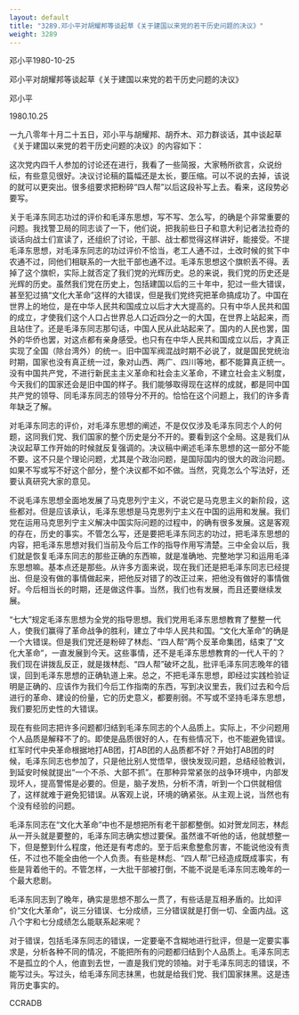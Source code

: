 ```yaml
---
layout: default
title: "3289.邓小平对胡耀邦等谈起草《关于建国以来党的若干历史问题的决议》"
weight: 3289
---
```


邓小平1980-10-25

邓小平对胡耀邦等谈起草《关于建国以来党的若干历史问题的决议》

邓小平

1980.10.25

一九八零年十月二十五日，邓小平与胡耀邦、胡乔木、邓力群谈话，其中谈起草《关于建国以来党的若干历史问题的决议》的内容如下：

这次党内四千人参加的讨论还在进行，我看了一些简报，大家畅所欲言，众说纷纭，有些意见很好。决议讨论稿的篇幅还是太长，要压缩。可以不说的去掉，该说的就可以更突出。很多组要求把粉碎“四人帮”以后这段补写上去。看来，这段势必要写。

关于毛泽东同志功过的评价和毛泽东思想，写不写、怎么写，的确是个非常重要的问题。我找警卫局的同志谈了一下，他们说，把我前些日子和意大利记者法拉奇的谈话向战士们宣读了，还组织了讨论，干部、战士都觉得这样讲好，能接受。不提毛泽东思想，对毛泽东同志的功过评价不恰当，老工人通不过，土改时候的贫下中农通不过，同他们相联系的一大批干部也通不过。毛泽东思想这个旗帜丢不得。丢掉了这个旗帜，实际上就否定了我们党的光辉历史。总的来说，我们党的历史还是光辉的历史。虽然我们党在历史上，包括建国以后的三十年中，犯过一些大错误，甚至犯过搞“文化大革命”这样的大错误，但是我们党终究把革命搞成功了。中国在世界上的地位，是在中华人民共和国成立以后才大大提高的。只有中华人民共和国的成立，才使我们这个人口占世界总人口近四分之一的大国，在世界上站起来，而且站住了。还是毛泽东同志那句话，中国人民从此站起来了。国内的人民也罢，国外的华侨也罢，对这点都有亲身感受。也只有在中华人民共和国成立以后，才真正实现了全国（除台湾外）的统一。旧中国军阀混战时期不必说了，就是国民党统治时期，国家也没有真正统一过，象对山西、两广、四川等地，都不能算真正统一。没有中国共产党，不进行新民主主义革命和社会主义革命，不建立社会主义制度，今天我们的国家还会是旧中国的样子。我们能够取得现在这样的成就，都是同中国共产党的领导、同毛泽东同志的领导分不开的。恰恰在这个问题上，我们的许多青年缺乏了解。

对毛泽东同志的评价，对毛泽东思想的阐述，不是仅仅涉及毛泽东同志个人的何题，这同我们党、我们国家的整个历史是分不开的。要看到这个全局。这是我们从决议起草工作开始的时候就反复强调的。决议稿中阐述毛泽东思想的这一部分不能不要。这不只是个理论问题，尤其是个政治问题，是国际国内的很大的政治问题。如果不写或写不好这个部分，整个决议都不如不做。当然，究竟怎么个写法好，还要认真研究大家的意见。

不说毛泽东思想全面地发展了马克思列宁主义，不说它是马克思主义的新阶段，这些都对。但是应该承认，毛泽东思想是马克思列宁主义在中国的运用和发展。我们党在运用马克思列宁主义解决中国实际问题的过程中，的确有很多发展。这是客观的存在，历史的事实。不管怎么写，还是要把毛泽东同志的功过，把毛泽东思想的内容，把毛泽东思想对我们当前及今后工作的指导作用写清楚。三中全会以后，我们就是恢复毛泽东同志的那些正确的东西嘛，就是准确地、完整地学习和运用毛泽东思想嘛。基本点还是那些。从许多方面来说，现在我们还是把毛泽东同志已经提出、但是没有做的事情做起来，把他反对错了的改正过来，把他没有做好的事情做好。今后相当长的时期，还是做这件事。当然，我们也有发展，而且还要继续发展。

“七大”规定毛泽东思想为全党的指导思想。我们党用毛泽东思想教育了整整一代人，使我们赢得了革命战争的胜利，建立了中华人民共和国。“文化大革命”的确是一个大错误。但是我们党还是粉碎了林彪、“四人帮”两个反革命集团，结束了“文化大革命”，一直发展到今天。这些事情，还不是毛泽东思想教育的一代人干的？我们现在讲拨乱反正，就是拨林彪、“四人帮”破坏之乱，批评毛泽东同志晚年的错误，回到毛泽东思想的正确轨道上来。总之，不把毛泽东思想，即经过实践检验证明是正确的、应该作为我们今后工作指南的东西，写到决议里去，我们过去和今后进行的革命、建设的份量，它的历史意义，都要削弱。不写或不坚持毛泽东思想，我们要犯历史性的大错误。

现在有些同志把许多问题都归结到毛泽东同志的个人品质上。实际上，不少问题用个人品质是解释不了的。即使是品质很好的人，在有些情况下，也不能避免错误。红军时代中央革命根据地打AB团，打AB团的人品质都不好？开始打AB团的时候，毛泽东同志也参加了，只是他比别人觉悟早，很快发现问题，总结经验教训，到延安时候就提出“一个不杀、大部不抓”。在那种异常紧张的战争环境中，内部发现坏人，提高警惕是必要的。但是，脑子发热，分析不清，听到一个口供就相信了，这样就难于避免犯错误。从客观上说，环境的确紧张。从主观上说，当然也有个没有经验的问题。

毛泽东同志在“文化大革命”中也不是想把所有老干部都整倒。如对贺龙同志，林彪从一开头就是要整的，毛泽东同志确实想过要保。虽然谁不听他的话，他就想整一下，但是整到什么程度，他还是有考虑的。至于后来愈整愈厉害，不能说他没有责任，不过也不能全由他一个人负责。有些是林彪、“四人帮”已经造成既成事实，有些是背着他干的。不管怎样，一大批干部被打倒，不能不说是毛泽东同志晚年的一个最大悲剧。

毛泽东同志到了晚年，确实是思想不那么一贯了，有些话是互相矛盾的。比如评价“文化大革命”，说三分错误、七分成绩，三分错误就是打倒一切、全面内战。这八个字和七分成绩怎么能联系起来呢？

对于错误，包括毛泽东同志的错误，一定要毫不含糊地进行批评，但是一定要实事求是，分析各种不同的情况，不能把所有的问题都归结到个人品质上。毛泽东同志不是孤立的个人，他直到去世，一直是我们党的领袖。对于毛泽东同志的错误，不能写过头。写过头，给毛泽东同志抹黑，也就是给我们党、我们国家抹黑。这是违背历史事实的。

CCRADB

